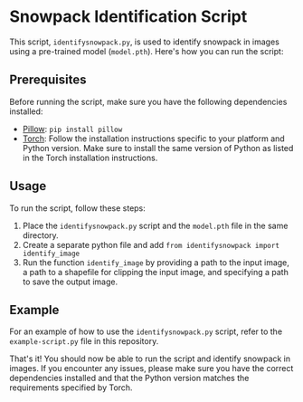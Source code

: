 # Snowpack Identification Script

This script, `identifysnowpack.py`, is used to identify snowpack in images using a pre-trained model (`model.pth`). Here's how you can run the script:

## Prerequisites

Before running the script, make sure you have the following dependencies installed:

- [Pillow](https://python-pillow.org/): `pip install pillow`
- [Torch](https://pytorch.org/): Follow the installation instructions specific to your platform and Python version. Make sure to install the same version of Python as listed in the Torch installation instructions.

## Usage

To run the script, follow these steps:

1. Place the `identifysnowpack.py` script and the `model.pth` file in the same directory.
2. Create a separate python file and add `from identifysnowpack import identify_image`
3. Run the function `identify_image` by providing a path to the input image, a path to a shapefile for clipping the input image, and specifying a path to save the output image.

## Example

For an example of how to use the `identifysnowpack.py` script, refer to the `example-script.py` file in this repository.

That's it! You should now be able to run the script and identify snowpack in images. If you encounter any issues, please make sure you have the correct dependencies installed and that the Python version matches the requirements specified by Torch.
